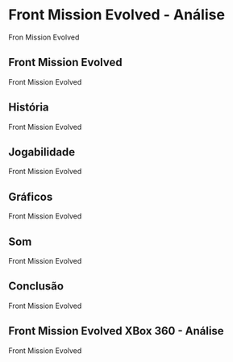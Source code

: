---
---

# Front Mission Evolved - Análise

Fron Mission Evolved

## Front Mission Evolved

Front Mission Evolved

## História

Front Mission Evolved

## Jogabilidade

Front Mission Evolved

## Gráficos

Front Mission Evolved

## Som

Front Mission Evolved

## Conclusão

Front Mission Evolved

## Front Mission Evolved XBox 360 - Análise

Front Mission Evolved
